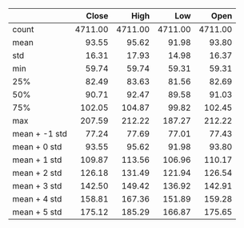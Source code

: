 |               |   Close |    High |     Low |    Open |
|:--------------|--------:|--------:|--------:|--------:|
| count         | 4711.00 | 4711.00 | 4711.00 | 4711.00 |
| mean          |   93.55 |   95.62 |   91.98 |   93.80 |
| std           |   16.31 |   17.93 |   14.98 |   16.37 |
| min           |   59.74 |   59.74 |   59.31 |   59.31 |
| 25%           |   82.49 |   83.63 |   81.56 |   82.69 |
| 50%           |   90.71 |   92.47 |   89.58 |   91.03 |
| 75%           |  102.05 |  104.87 |   99.82 |  102.45 |
| max           |  207.59 |  212.22 |  187.27 |  212.22 |
| mean + -1 std |   77.24 |   77.69 |   77.01 |   77.43 |
| mean + 0 std  |   93.55 |   95.62 |   91.98 |   93.80 |
| mean + 1 std  |  109.87 |  113.56 |  106.96 |  110.17 |
| mean + 2 std  |  126.18 |  131.49 |  121.94 |  126.54 |
| mean + 3 std  |  142.50 |  149.42 |  136.92 |  142.91 |
| mean + 4 std  |  158.81 |  167.36 |  151.89 |  159.28 |
| mean + 5 std  |  175.12 |  185.29 |  166.87 |  175.65 |